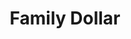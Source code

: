 ---
title: "Family Dollar"
url: /charlotte/family-dollar-west-arrowood-road/
shop: variety store
---